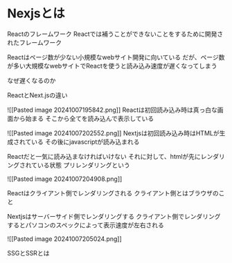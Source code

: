 # Nexjsとは
Reactのフレームワーク
Reactでは補うことができないことをするために開発されたフレームワーク

Reactはページ数が少ない小規模なwebサイト開発に向いている
だが、ページ数が多い大規模なwebサイトでReactを使うと読み込み速度が遅くなってしまう

なぜ遅くなるのか

ReactとNext.jsの違い

![[Pasted image 20241007195842.png]]
Reactは初回読み込み時は真っ白な画面から始まる
そこから全てを読み込んで表示している

![[Pasted image 20241007202552.png]]
Nextjsは初回読み込み時はHTMLが生成されている
その後にjavascriptが読み込まれる

Reactだと一気に読み込まなければいけない
それに対して、htmlが先にレンダリングされている状態
プリレンダリングという

![[Pasted image 20241007204908.png]]

Reactはクライアント側でレンダリングされる
クライアント側とはブラウザのこと

Nextjsはサーバーサイド側でレンダリングする
クライアント側でレンダリングするとパソコンのスペックによって表示速度が左右される

![[Pasted image 20241007205024.png]]

SSGとSSRとは
